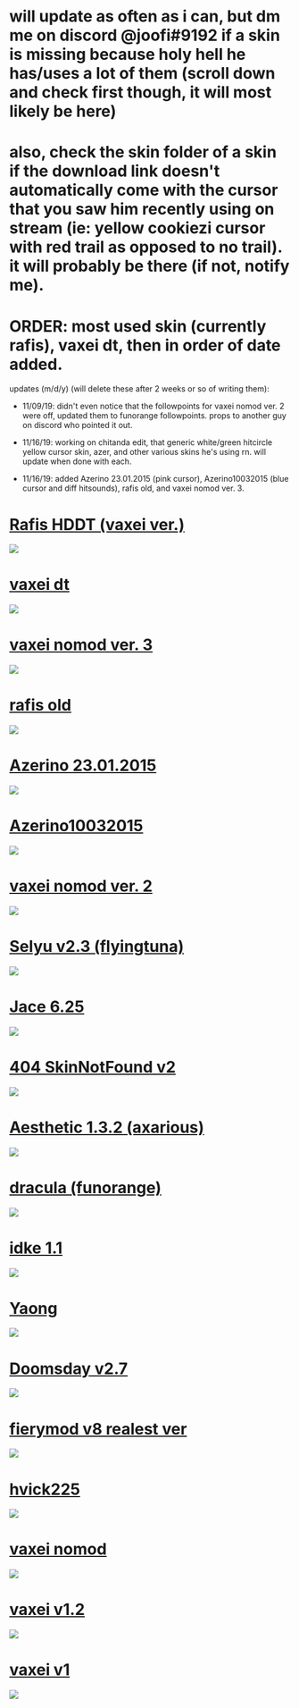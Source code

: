 # will update as often as i can, but dm me on discord @joofi#9192 if a skin is missing because holy hell he has/uses a lot of them (scroll down and check first though, it will most likely be here)

# also, check the skin folder of a skin if the download link doesn't automatically come with the cursor that you saw him recently using on stream (ie: yellow cookiezi cursor with red trail as opposed to no trail). it will probably be there (if not, notify me).

# ORDER: most used skin (currently rafis), vaxei dt, then in order of date added.

updates (m/d/y) (will delete these after 2 weeks or so of writing them):
- 11/09/19: didn't even notice that the followpoints for vaxei nomod ver. 2 were off, updated them to funorange followpoints. props to another guy on discord who pointed it out.

- 11/16/19: working on chitanda edit, that generic white/green hitcircle yellow cursor skin, azer, and other various skins he's using rn. will update when done with each.

- 11/16/19: added Azerino 23.01.2015 (pink cursor), Azerino10032015 (blue cursor and diff hitsounds), rafis old, and vaxei nomod ver. 3.

# [Rafis HDDT (vaxei ver.)](https://joofixd.s-ul.eu/NyoJDqSp)
![](https://osu.ppy.sh/ss/13422086/af38)

# [vaxei dt](https://joofixd.s-ul.eu/ouJZqGd1)
![](https://osu.ppy.sh/ss/13421907/707a)

# [vaxei nomod ver. 3](https://joofixd.s-ul.eu/RNHPWP03)
![](https://osu.ppy.sh/ss/14123538/e38b)

# [rafis old](https://joofixd.s-ul.eu/GWIpIUCT)
![](https://osu.ppy.sh/ss/14123531/172a)

# [Azerino 23.01.2015](https://joofixd.s-ul.eu/nPk5glJZ)
![](https://osu.ppy.sh/ss/14123414/47ef)

# [Azerino10032015](https://joofixd.s-ul.eu/stCYecPH)
![](https://osu.ppy.sh/ss/14123388/6546)

# [vaxei nomod ver. 2](https://joofixd.s-ul.eu/rHGy0xCK)
![](https://osu.ppy.sh/ss/14123584/f9e6)

# [Selyu v2.3 (flyingtuna)](https://joofixd.s-ul.eu/AD2mDp8D)
![](https://osu.ppy.sh/ss/13590349/4121)

# [Jace 6.25](https://joofixd.s-ul.eu/z3fROJ0t)
![](https://osu.ppy.sh/ss/13484104/3041)

# [404 SkinNotFound v2](https://joofixd.s-ul.eu/Ia93XGt5)
![](https://osu.ppy.sh/ss/13488989/a76a)

# [Aesthetic 1.3.2 (axarious)](https://joofixd.s-ul.eu/USOG9BPE)
![](https://osu.ppy.sh/ss/13484039/7a9d)

# [dracula (funorange)](https://joofixd.s-ul.eu/AViONqPI)
![](https://osu.ppy.sh/ss/13421944/da9d)

# [idke 1.1](https://joofixd.s-ul.eu/brttrQUN)
![](https://osu.ppy.sh/ss/13421935/ac6d)

# [Yaong](https://joofixd.s-ul.eu/iMv0VXSg)
![](https://osu.ppy.sh/ss/13590362/df76)

# [Doomsday v2.7](https://joofixd.s-ul.eu/JApkCq2x)
![](https://osu.ppy.sh/ss/13421931/f1ea)

# [fierymod v8 realest ver](https://joofixd.s-ul.eu/SQYKdh0j)
![](https://osu.ppy.sh/ss/13421953/d40a)

# [hvick225](https://joofixd.s-ul.eu/uh95qcIq)
![](https://osu.ppy.sh/ss/13421950/1846)

# [vaxei nomod](https://joofixd.s-ul.eu/zStMTKdG)
![](https://osu.ppy.sh/ss/13422009/065e)

# [vaxei v1.2](https://joofixd.s-ul.eu/Gq2lH4N4)
![](https://osu.ppy.sh/ss/13421895/4170)

# [vaxei v1](https://joofixd.s-ul.eu/oDntR2QB)
![](https://osu.ppy.sh/ss/13421876/d524)
